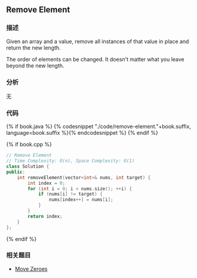 ## Remove Element


### 描述

Given an array and a value, remove all instances of that value in place and return the new length.

The order of elements can be changed. It doesn't matter what you leave beyond the new length.


### 分析

无


### 代码

{% if book.java %}
{% codesnippet "./code/remove-element."+book.suffix, language=book.suffix %}{% endcodesnippet %}
{% endif %}

{% if book.cpp %}
```cpp
// Remove Element
// Time Complexity: O(n), Space Complexity: O(1)
class Solution {
public:
    int removeElement(vector<int>& nums, int target) {
        int index = 0;
        for (int i = 0; i < nums.size(); ++i) {
            if (nums[i] != target) {
                nums[index++] = nums[i];
            }
        }
        return index;
    }
};
```
{% endif %}


### 相关题目

* [Move Zeroes](move-zeroes.md)
